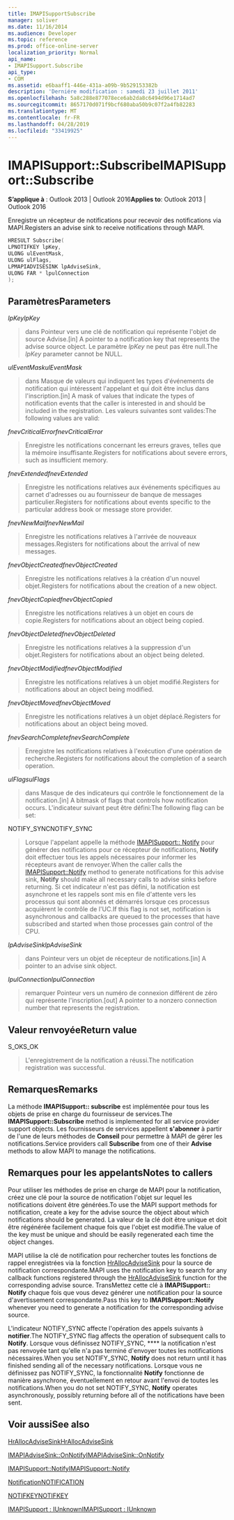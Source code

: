 ```yaml
---
title: IMAPISupportSubscribe
manager: soliver
ms.date: 11/16/2014
ms.audience: Developer
ms.topic: reference
ms.prod: office-online-server
localization_priority: Normal
api_name:
- IMAPISupport.Subscribe
api_type:
- COM
ms.assetid: e6baaff1-446e-431a-a09b-9b529153382b
description: 'Derniére modification : samedi 23 juillet 2011'
ms.openlocfilehash: 5a8c288e877078ece6ab2da8c6494d96e1714ad7
ms.sourcegitcommit: 8657170d071f9bcf680aba50b9c07f2a4fb82283
ms.translationtype: MT
ms.contentlocale: fr-FR
ms.lasthandoff: 04/28/2019
ms.locfileid: "33419925"
---
```

# <a name="imapisupportsubscribe"></a><span data-ttu-id="89fe3-103">IMAPISupport::Subscribe</span><span class="sxs-lookup"><span data-stu-id="89fe3-103">IMAPISupport::Subscribe</span></span>

  
  
<span data-ttu-id="89fe3-104">**S’applique à** : Outlook 2013 | Outlook 2016</span><span class="sxs-lookup"><span data-stu-id="89fe3-104">**Applies to**: Outlook 2013 | Outlook 2016</span></span> 
  
<span data-ttu-id="89fe3-105">Enregistre un récepteur de notifications pour recevoir des notifications via MAPI.</span><span class="sxs-lookup"><span data-stu-id="89fe3-105">Registers an advise sink to receive notifications through MAPI.</span></span>
  
```cpp
HRESULT Subscribe(
LPNOTIFKEY lpKey,
ULONG ulEventMask,
ULONG ulFlags,
LPMAPIADVISESINK lpAdviseSink,
ULONG FAR * lpulConnection
);
```

## <a name="parameters"></a><span data-ttu-id="89fe3-106">Paramètres</span><span class="sxs-lookup"><span data-stu-id="89fe3-106">Parameters</span></span>

 <span data-ttu-id="89fe3-107">_lpKey_</span><span class="sxs-lookup"><span data-stu-id="89fe3-107">_lpKey_</span></span>
  
> <span data-ttu-id="89fe3-108">dans Pointeur vers une clé de notification qui représente l'objet de source Advise.</span><span class="sxs-lookup"><span data-stu-id="89fe3-108">[in] A pointer to a notification key that represents the advise source object.</span></span> <span data-ttu-id="89fe3-109">Le paramètre _lpKey_ ne peut pas être null.</span><span class="sxs-lookup"><span data-stu-id="89fe3-109">The  _lpKey_ parameter cannot be NULL.</span></span> 
    
 <span data-ttu-id="89fe3-110">_ulEventMask_</span><span class="sxs-lookup"><span data-stu-id="89fe3-110">_ulEventMask_</span></span>
  
> <span data-ttu-id="89fe3-111">dans Masque de valeurs qui indiquent les types d'événements de notification qui intéressent l'appelant et qui doit être inclus dans l'inscription.</span><span class="sxs-lookup"><span data-stu-id="89fe3-111">[in] A mask of values that indicate the types of notification events that the caller is interested in and should be included in the registration.</span></span> <span data-ttu-id="89fe3-112">Les valeurs suivantes sont valides:</span><span class="sxs-lookup"><span data-stu-id="89fe3-112">The following values are valid:</span></span>
    
 <span data-ttu-id="89fe3-113">_fnevCriticalError_</span><span class="sxs-lookup"><span data-stu-id="89fe3-113">_fnevCriticalError_</span></span>
  
> <span data-ttu-id="89fe3-114">Enregistre les notifications concernant les erreurs graves, telles que la mémoire insuffisante.</span><span class="sxs-lookup"><span data-stu-id="89fe3-114">Registers for notifications about severe errors, such as insufficient memory.</span></span>
    
 <span data-ttu-id="89fe3-115">_fnevExtended_</span><span class="sxs-lookup"><span data-stu-id="89fe3-115">_fnevExtended_</span></span>
  
> <span data-ttu-id="89fe3-116">Enregistre les notifications relatives aux événements spécifiques au carnet d'adresses ou au fournisseur de banque de messages particulier.</span><span class="sxs-lookup"><span data-stu-id="89fe3-116">Registers for notifications about events specific to the particular address book or message store provider.</span></span>
    
 <span data-ttu-id="89fe3-117">_fnevNewMail_</span><span class="sxs-lookup"><span data-stu-id="89fe3-117">_fnevNewMail_</span></span>
  
> <span data-ttu-id="89fe3-118">Enregistre les notifications relatives à l'arrivée de nouveaux messages.</span><span class="sxs-lookup"><span data-stu-id="89fe3-118">Registers for notifications about the arrival of new messages.</span></span> 
    
 <span data-ttu-id="89fe3-119">_fnevObjectCreated_</span><span class="sxs-lookup"><span data-stu-id="89fe3-119">_fnevObjectCreated_</span></span>
  
> <span data-ttu-id="89fe3-120">Enregistre les notifications relatives à la création d'un nouvel objet.</span><span class="sxs-lookup"><span data-stu-id="89fe3-120">Registers for notifications about the creation of a new object.</span></span>
    
 <span data-ttu-id="89fe3-121">_fnevObjectCopied_</span><span class="sxs-lookup"><span data-stu-id="89fe3-121">_fnevObjectCopied_</span></span>
  
> <span data-ttu-id="89fe3-122">Enregistre les notifications relatives à un objet en cours de copie.</span><span class="sxs-lookup"><span data-stu-id="89fe3-122">Registers for notifications about an object being copied.</span></span>
    
 <span data-ttu-id="89fe3-123">_fnevObjectDeleted_</span><span class="sxs-lookup"><span data-stu-id="89fe3-123">_fnevObjectDeleted_</span></span>
  
> <span data-ttu-id="89fe3-124">Enregistre les notifications relatives à la suppression d'un objet.</span><span class="sxs-lookup"><span data-stu-id="89fe3-124">Registers for notifications about an object being deleted.</span></span>
    
 <span data-ttu-id="89fe3-125">_fnevObjectModified_</span><span class="sxs-lookup"><span data-stu-id="89fe3-125">_fnevObjectModified_</span></span>
  
> <span data-ttu-id="89fe3-126">Enregistre les notifications relatives à un objet modifié.</span><span class="sxs-lookup"><span data-stu-id="89fe3-126">Registers for notifications about an object being modified.</span></span>
    
 <span data-ttu-id="89fe3-127">_fnevObjectMoved_</span><span class="sxs-lookup"><span data-stu-id="89fe3-127">_fnevObjectMoved_</span></span>
  
> <span data-ttu-id="89fe3-128">Enregistre les notifications relatives à un objet déplacé.</span><span class="sxs-lookup"><span data-stu-id="89fe3-128">Registers for notifications about an object being moved.</span></span>
    
 <span data-ttu-id="89fe3-129">_fnevSearchComplete_</span><span class="sxs-lookup"><span data-stu-id="89fe3-129">_fnevSearchComplete_</span></span>
  
> <span data-ttu-id="89fe3-130">Enregistre les notifications relatives à l'exécution d'une opération de recherche.</span><span class="sxs-lookup"><span data-stu-id="89fe3-130">Registers for notifications about the completion of a search operation.</span></span>
    
 <span data-ttu-id="89fe3-131">_ulFlags_</span><span class="sxs-lookup"><span data-stu-id="89fe3-131">_ulFlags_</span></span>
  
> <span data-ttu-id="89fe3-132">dans Masque de des indicateurs qui contrôle le fonctionnement de la notification.</span><span class="sxs-lookup"><span data-stu-id="89fe3-132">[in] A bitmask of flags that controls how notification occurs.</span></span> <span data-ttu-id="89fe3-133">L'indicateur suivant peut être défini:</span><span class="sxs-lookup"><span data-stu-id="89fe3-133">The following flag can be set:</span></span>
    
<span data-ttu-id="89fe3-134">NOTIFY_SYNC</span><span class="sxs-lookup"><span data-stu-id="89fe3-134">NOTIFY_SYNC</span></span> 
  
> <span data-ttu-id="89fe3-135">Lorsque l'appelant appelle la méthode [IMAPISupport:: Notify](imapisupport-notify.md) pour générer des notifications pour ce récepteur de notifications, **Notify** doit effectuer tous les appels nécessaires pour informer les récepteurs avant de renvoyer.</span><span class="sxs-lookup"><span data-stu-id="89fe3-135">When the caller calls the [IMAPISupport::Notify](imapisupport-notify.md) method to generate notifications for this advise sink, **Notify** should make all necessary calls to advise sinks before returning.</span></span> <span data-ttu-id="89fe3-136">Si cet indicateur n'est pas défini, la notification est asynchrone et les rappels sont mis en file d'attente vers les processus qui sont abonnés et démarrés lorsque ces processus acquièrent le contrôle de l'UC.</span><span class="sxs-lookup"><span data-stu-id="89fe3-136">If this flag is not set, notification is asynchronous and callbacks are queued to the processes that have subscribed and started when those processes gain control of the CPU.</span></span> 
    
 <span data-ttu-id="89fe3-137">_lpAdviseSink_</span><span class="sxs-lookup"><span data-stu-id="89fe3-137">_lpAdviseSink_</span></span>
  
> <span data-ttu-id="89fe3-138">dans Pointeur vers un objet de récepteur de notifications.</span><span class="sxs-lookup"><span data-stu-id="89fe3-138">[in] A pointer to an advise sink object.</span></span> 
    
 <span data-ttu-id="89fe3-139">_lpulConnection_</span><span class="sxs-lookup"><span data-stu-id="89fe3-139">_lpulConnection_</span></span>
  
> <span data-ttu-id="89fe3-140">remarquer Pointeur vers un numéro de connexion différent de zéro qui représente l'inscription.</span><span class="sxs-lookup"><span data-stu-id="89fe3-140">[out] A pointer to a nonzero connection number that represents the registration.</span></span>
    
## <a name="return-value"></a><span data-ttu-id="89fe3-141">Valeur renvoyée</span><span class="sxs-lookup"><span data-stu-id="89fe3-141">Return value</span></span>

<span data-ttu-id="89fe3-142">S_OK</span><span class="sxs-lookup"><span data-stu-id="89fe3-142">S_OK</span></span> 
  
> <span data-ttu-id="89fe3-143">L'enregistrement de la notification a réussi.</span><span class="sxs-lookup"><span data-stu-id="89fe3-143">The notification registration was successful.</span></span>
    
## <a name="remarks"></a><span data-ttu-id="89fe3-144">Remarques</span><span class="sxs-lookup"><span data-stu-id="89fe3-144">Remarks</span></span>

<span data-ttu-id="89fe3-145">La méthode **IMAPISupport:: subscribe** est implémentée pour tous les objets de prise en charge du fournisseur de services.</span><span class="sxs-lookup"><span data-stu-id="89fe3-145">The **IMAPISupport::Subscribe** method is implemented for all service provider support objects.</span></span> <span data-ttu-id="89fe3-146">Les fournisseurs de services appellent **s'abonner** à partir de l'une de leurs méthodes de **Conseil** pour permettre à MAPI de gérer les notifications.</span><span class="sxs-lookup"><span data-stu-id="89fe3-146">Service providers call **Subscribe** from one of their **Advise** methods to allow MAPI to manage the notifications.</span></span> 
  
## <a name="notes-to-callers"></a><span data-ttu-id="89fe3-147">Remarques pour les appelants</span><span class="sxs-lookup"><span data-stu-id="89fe3-147">Notes to callers</span></span>

<span data-ttu-id="89fe3-148">Pour utiliser les méthodes de prise en charge de MAPI pour la notification, créez une clé pour la source de notification l'objet sur lequel les notifications doivent être générées.</span><span class="sxs-lookup"><span data-stu-id="89fe3-148">To use the MAPI support methods for notification, create a key for the advise source the object about which notifications should be generated.</span></span> <span data-ttu-id="89fe3-149">La valeur de la clé doit être unique et doit être régénérée facilement chaque fois que l'objet est modifié.</span><span class="sxs-lookup"><span data-stu-id="89fe3-149">The value of the key must be unique and should be easily regenerated each time the object changes.</span></span> 
  
<span data-ttu-id="89fe3-150">MAPI utilise la clé de notification pour rechercher toutes les fonctions de rappel enregistrées via la fonction [HrAllocAdviseSink](hrallocadvisesink.md) pour la source de notification correspondante.</span><span class="sxs-lookup"><span data-stu-id="89fe3-150">MAPI uses the notification key to search for any callback functions registered through the [HrAllocAdviseSink](hrallocadvisesink.md) function for the corresponding advise source.</span></span> <span data-ttu-id="89fe3-151">TransMettez cette clé à **IMAPISupport:: Notify** chaque fois que vous devez générer une notification pour la source d'avertissement correspondante.</span><span class="sxs-lookup"><span data-stu-id="89fe3-151">Pass this key to **IMAPISupport::Notify** whenever you need to generate a notification for the corresponding advise source.</span></span> 
  
<span data-ttu-id="89fe3-152">L'indicateur NOTIFY_SYNC affecte l'opération des appels suivants à **notifier**.</span><span class="sxs-lookup"><span data-stu-id="89fe3-152">The NOTIFY_SYNC flag affects the operation of subsequent calls to **Notify**.</span></span> <span data-ttu-id="89fe3-153">Lorsque vous définissez NOTIFY_SYNC, \*\*\*\* la notification n'est pas renvoyée tant qu'elle n'a pas terminé d'envoyer toutes les notifications nécessaires.</span><span class="sxs-lookup"><span data-stu-id="89fe3-153">When you set NOTIFY_SYNC, **Notify** does not return until it has finished sending all of the necessary notifications.</span></span> <span data-ttu-id="89fe3-154">Lorsque vous ne définissez pas NOTIFY_SYNC, la fonctionnalité **Notify** fonctionne de manière asynchrone, éventuellement en retour avant l'envoi de toutes les notifications.</span><span class="sxs-lookup"><span data-stu-id="89fe3-154">When you do not set NOTIFY_SYNC, **Notify** operates asynchronously, possibly returning before all of the notifications have been sent.</span></span> 
  
## <a name="see-also"></a><span data-ttu-id="89fe3-155">Voir aussi</span><span class="sxs-lookup"><span data-stu-id="89fe3-155">See also</span></span>



[<span data-ttu-id="89fe3-156">HrAllocAdviseSink</span><span class="sxs-lookup"><span data-stu-id="89fe3-156">HrAllocAdviseSink</span></span>](hrallocadvisesink.md)
  
[<span data-ttu-id="89fe3-157">IMAPIAdviseSink::OnNotify</span><span class="sxs-lookup"><span data-stu-id="89fe3-157">IMAPIAdviseSink::OnNotify</span></span>](imapiadvisesink-onnotify.md)
  
[<span data-ttu-id="89fe3-158">IMAPISupport::Notify</span><span class="sxs-lookup"><span data-stu-id="89fe3-158">IMAPISupport::Notify</span></span>](imapisupport-notify.md)
  
[<span data-ttu-id="89fe3-159">Notification</span><span class="sxs-lookup"><span data-stu-id="89fe3-159">NOTIFICATION</span></span>](notification.md)
  
[<span data-ttu-id="89fe3-160">NOTIFKEY</span><span class="sxs-lookup"><span data-stu-id="89fe3-160">NOTIFKEY</span></span>](notifkey.md)
  
[<span data-ttu-id="89fe3-161">IMAPISupport : IUnknown</span><span class="sxs-lookup"><span data-stu-id="89fe3-161">IMAPISupport : IUnknown</span></span>](imapisupportiunknown.md)


